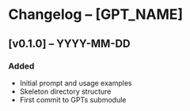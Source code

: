 # Changelog – [GPT_NAME]

## [v0.1.0] – YYYY-MM-DD
### Added
- Initial prompt and usage examples
- Skeleton directory structure
- First commit to GPTs submodule



